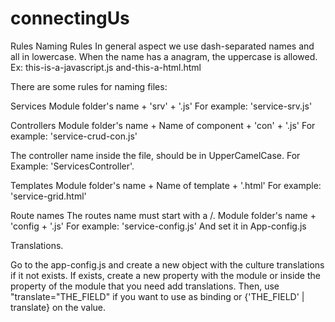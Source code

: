 # connectingUs

Rules
Naming Rules
In general aspect we use dash-separated names and all in lowercase. When the name has a anagram, the uppercase is allowed. Ex:
 this-is-a-javascript.js
 and-this-a-html.html

There are some rules for naming files:

Services
Module folder's name + 'srv' + '.js' For example: 'service-srv.js'

Controllers
Module folder's name + Name of component + 'con' + '.js' For example: 'service-crud-con.js'

The controller name inside the file, should be in UpperCamelCase. For Example: 'ServicesController'.

Templates
Module folder's name + Name of template + '.html' For example: 'service-grid.html'

Route names
The routes name must start with a /.
Module folder's name + 'config + '.js' For example: 'service-config.js'
And set it in
App-config.js

Translations.

Go to the app-config.js and create a new object with the culture translations if it not exists.
If exists, create a new property with the module or inside the property of the module that you need add translations.
Then, use "translate="THE_FIELD" if you want to use as binding or {'THE_FIELD' | translate} on the value.

